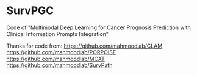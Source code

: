 # SurvPGC
Code of "Multimodal Deep Learning for Cancer Prognosis Prediction with Clinical Information Prompts Integration"

Thanks for code from: 
https://github.com/mahmoodlab/CLAM
https://github.com/mahmoodlab/PORPOISE
https://github.com/mahmoodlab/MCAT
https://github.com/mahmoodlab/SurvPath
